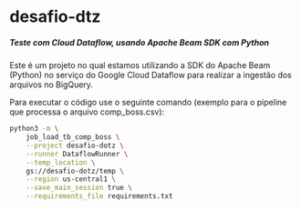 # desafio-dtz
##### __Teste com Cloud Dataflow, usando Apache Beam SDK com Python__

Este é um projeto no qual estamos utilizando a SDK do Apache Beam (Python) no serviço do Google Cloud Dataflow para realizar a ingestão dos arquivos no BigQuery.

Para executar o código use o seguinte comando (exemplo para o pipeline que processa o arquivo comp_boss.csv):

```sh
python3 -m \
    job_load_tb_comp_boss \
    --project desafio-dotz \
    --runner DataflowRunner \
    --temp_location \
    gs://desafio-dotz/temp \
    --region us-central1 \
    --save_main_session true \
    --requirements_file requirements.txt
```

